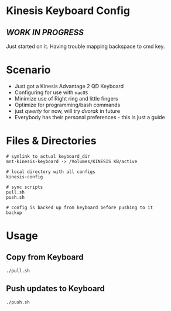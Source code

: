 # Kinesis Keyboard Config

## *WORK IN PROGRESS*
Just started on it. Having trouble mapping backspace to cmd key.

# Scenario
* Just got a Kinesis Advantage 2 QD Keyboard
* Configuring for use with `macOS`
* Minimize use of Right ring and little fingers
* Optimize for programming/bash commands
* just _qwerty_ for now, will try _dvorak_ in future
* Everybody has their personal preferences - this is just a guide

# Files & Directories
```
# symlink to actual keyboard_dir
mnt-kinesis-keyboard -> /Volumes/KINESIS KB/active

# local directory with all configs
kinesis-config

# sync scripts
pull.sh
push.sh

# config is backed up from keyboard before pushing to it
backup
```

# Usage
## Copy from Keyboard
`./pull.sh`
## Push updates to Keyboard
`./push.sh`
